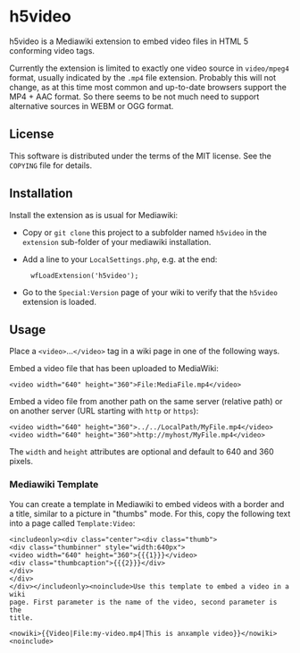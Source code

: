 # h5video

h5video is a Mediawiki extension to embed video files in HTML 5 conforming video
tags. 

Currently the extension is limited to exactly one video source in `video/mpeg4`
format, usually indicated by the `.mp4` file extension. Probably this will not
change, as at this time most common and up-to-date browsers support the MP4 +
AAC format. So there seems to be not much need to support alternative sources in
WEBM or OGG format.


## License

This software is distributed under the terms of the MIT license. See
the `COPYING` file for details.


## Installation

Install the extension as is usual for Mediawiki:

- Copy or `git clone` this project to a subfolder named `h5video` in the
  `extension` sub-folder of your mediawiki installation.
  
- Add a line to your `LocalSettings.php`, e.g. at the end:

        wfLoadExtension('h5video');
    
- Go to the `Special:Version` page of your wiki to verify that the `h5video`
  extension is loaded.


## Usage

Place a `<video>`...`</video>` tag in a wiki page in one of the following ways.

Embed a video file that has been uploaded to MediaWiki:

    <video width="640" height="360">File:MediaFile.mp4</video>
    
Embed a video file from another path on the same server (relative path) or on
another server (URL starting with `http` or `https`):

    <video width="640" height="360">../../LocalPath/MyFile.mp4</video>
    <video width="640" height="360">http://myhost/MyFile.mp4</video>

The `width` and `height` attributes are optional and default to 640 and 360
pixels. 

### Mediawiki Template

You can create a template in Mediawiki to embed videos with a border and a
title, similar to a picture in "thumbs" mode. For this, copy the following text
into a page called `Template:Video`:

    <includeonly><div class="center"><div class="thumb">
    <div class="thumbinner" style="width:640px">
    <video width="640" height="360">{{{1}}}</video>
    <div class="thumbcaption">{{{2}}}</div>
    </div>
    </div>
    </div></includeonly><noinclude>Use this template to embed a video in a wiki
    page. First parameter is the name of the video, second parameter is the 
    title.
    
    <nowiki>{{Video|File:my-video.mp4|This is anxample video}}</nowiki><noinclude>
